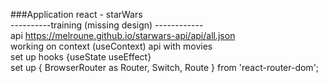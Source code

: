 ###Application react - starWars<br>
----------training (missing design) ------------<br>
api https://melroune.github.io/starwars-api/api/all.json<br>
working on context (useContext) api with movies<br>
set up hooks {useState useEffect}<br>
set up { BrowserRouter as Router, Switch, Route } from 'react-router-dom';<br>
